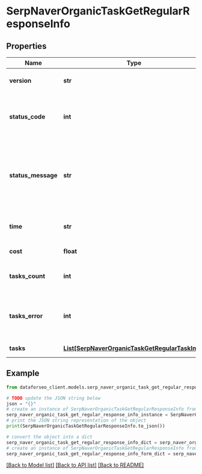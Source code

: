 # SerpNaverOrganicTaskGetRegularResponseInfo


## Properties

Name | Type | Description | Notes
------------ | ------------- | ------------- | -------------
**version** | **str** | the current version of the API | [optional] 
**status_code** | **int** | general status code you can find the full list of the response codes here | [optional] 
**status_message** | **str** | general informational message you can find the full list of general informational messages here | [optional] 
**time** | **str** | total execution time, seconds | [optional] 
**cost** | **float** | total tasks cost, USD | [optional] 
**tasks_count** | **int** | the number of tasks in the tasks array | [optional] 
**tasks_error** | **int** | the number of tasks in the tasks array returned with an error | [optional] 
**tasks** | [**List[SerpNaverOrganicTaskGetRegularTaskInfo]**](SerpNaverOrganicTaskGetRegularTaskInfo.md) | array of tasks | [optional] 

## Example

```python
from dataforseo_client.models.serp_naver_organic_task_get_regular_response_info import SerpNaverOrganicTaskGetRegularResponseInfo

# TODO update the JSON string below
json = "{}"
# create an instance of SerpNaverOrganicTaskGetRegularResponseInfo from a JSON string
serp_naver_organic_task_get_regular_response_info_instance = SerpNaverOrganicTaskGetRegularResponseInfo.from_json(json)
# print the JSON string representation of the object
print(SerpNaverOrganicTaskGetRegularResponseInfo.to_json())

# convert the object into a dict
serp_naver_organic_task_get_regular_response_info_dict = serp_naver_organic_task_get_regular_response_info_instance.to_dict()
# create an instance of SerpNaverOrganicTaskGetRegularResponseInfo from a dict
serp_naver_organic_task_get_regular_response_info_form_dict = serp_naver_organic_task_get_regular_response_info.from_dict(serp_naver_organic_task_get_regular_response_info_dict)
```
[[Back to Model list]](../README.md#documentation-for-models) [[Back to API list]](../README.md#documentation-for-api-endpoints) [[Back to README]](../README.md)


